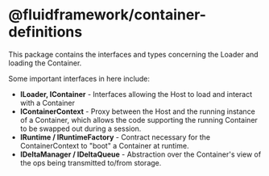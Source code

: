 # @fluidframework/container-definitions

This package contains the interfaces and types concerning the Loader and loading the Container.

Some important interfaces in here include:

* **ILoader, IContainer** - Interfaces allowing the Host to load and interact with a Container
* **IContainerContext** - Proxy between the Host and the running instance of a Container,
which allows the code supporting the running Container to be swapped out during a session.
* **IRuntime / IRuntimeFactory** - Contract necessary for the ContainerContext to "boot" a Container at runtime.
* **IDeltaManager / IDeltaQueue** - Abstraction over the Container's view of the ops being transmitted to/from storage.
